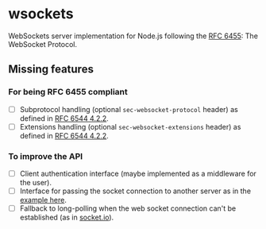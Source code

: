 # wsockets

WebSockets server implementation for Node.js following the [RFC 6455](https://www.rfc-editor.org/rfc/rfc6455): The WebSocket Protocol.

## Missing features

### For being RFC 6455 compliant

- [ ] Subprotocol handling (optional `sec-websocket-protocol` header) as
      defined in [RFC 6544 4.2.2](https://www.rfc-editor.org/rfc/rfc6455#section-4.2.2).
- [ ] Extensions handling (optional `sec-websocket-extensions` header) as
      defined in [RFC 6544 4.2.2](https://www.rfc-editor.org/rfc/rfc6455#section-4.2.2).

### To improve the API

- [ ] Client authentication interface (maybe implemented as a middleware for the
      user).
- [ ] Interface for passing the socket connection to another server as in the
      [example here](https://www.rfc-editor.org/rfc/rfc6455#section-4.2).
- [ ] Fallback to long-polling when the web socket connection can't be established
      (as in [socket.io](https://socket.io/docs/v4/engine-io-protocol/)).
